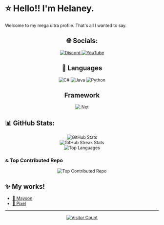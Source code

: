 <!DOCTYPE html>
<html lang="en">
<head>
    <meta charset="UTF-8">
    <meta name="viewport" content="width=device-width, initial-scale=1.0">
    <style>
        .centered {
            text-align: center;
        }
    </style>
</head>
<body>
    <h1>⭐ Hello!! I'm Helaney.</h1>
    <p>Welcome to my mega ultra profile. That's all I wanted to say.</p>

<div class="centered">
        <h2>🌐 Socials:</h2>
        <a href="https://discord.com/users/386439272455995394">
            <img src="https://img.shields.io/badge/Discord-%237289DA.svg?logo=discord&logoColor=white" alt="Discord">
        </a>
        <a href="https://www.youtube.com/channel/UCiDuNNxR3MCMjLgutIwM0hQ">
            <img src="https://img.shields.io/badge/YouTube-%23FF0000.svg?logo=YouTube&logoColor=white" alt="YouTube">
        </a>
    </div>

<div class="centered">
        <h2>💫 Languages</h2>
        <img src="https://img.shields.io/badge/c%23-%23239120.svg?style=for-the-badge&logo=csharp&logoColor=white" alt="C#">
        <img src="https://img.shields.io/badge/java-%23ED8B00.svg?style=for-the-badge&logo=openjdk&logoColor=white" alt="Java">
        <img src="https://img.shields.io/badge/python-3670A0?style=for-the-badge&logo=python&logoColor=ffdd54" alt="Python">
    </div>

<div class="centered">
        <h2>Framework</h2>
        <img src="https://img.shields.io/badge/.NET-5C2D91?style=for-the-badge&logo=.net&logoColor=white" alt=".Net">
    </div>

<h2>📊 GitHub Stats:</h2>
<div class="centered">
        <img src="https://github-readme-stats.vercel.app/api?username=hhelaneyy&theme=dracula&hide_border=false&include_all_commits=true&count_private=true" alt="GitHub Stats"><br>
        <img src="https://github-readme-streak-stats.herokuapp.com/?user=hhelaneyy&theme=dracula&hide_border=false" alt="GitHub Streak Stats"><br>
        <img src="https://github-readme-stats.vercel.app/api/top-langs/?username=hhelaneyy&theme=dracula&hide_border=false&include_all_commits=true&count_private=true&layout=compact" alt="Top Languages">
</div>

<h3>🔝 Top Contributed Repo</h3>
<div class="centered">
        <img src="https://github-contributor-stats.vercel.app/api?username=hhelaneyy&limit=5&theme=dark&combine_all_yearly_contributions=true" alt="Top Contributed Repo">
</div>

<h2>✨ My works!</h2>
<ul>
        <li><a href="https://discord.gg/2JdCYkGkJX">🖤 Mayson</a></li>
        <li><a href="https://discord.gg/vXtpSrwUR8">🩷 Pixel</a></li>
</ul>

<hr>

<div class="centered">
        <a href="https://visitcount.itsvg.in">
            <img src="https://visitcount.itsvg.in/api?id=hhelaneyy&icon=2&color=0" alt="Visitor Count">
        </a>
    </div>
</body>
</html>
